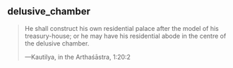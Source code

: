 ## delusive_chamber
> He shall construct his own residential palace after the model of his treasury-house; or he may have his residential abode in the centre of the delusive chamber.
> 
> —Kautilya, in the Arthaśāstra, 1:20:2